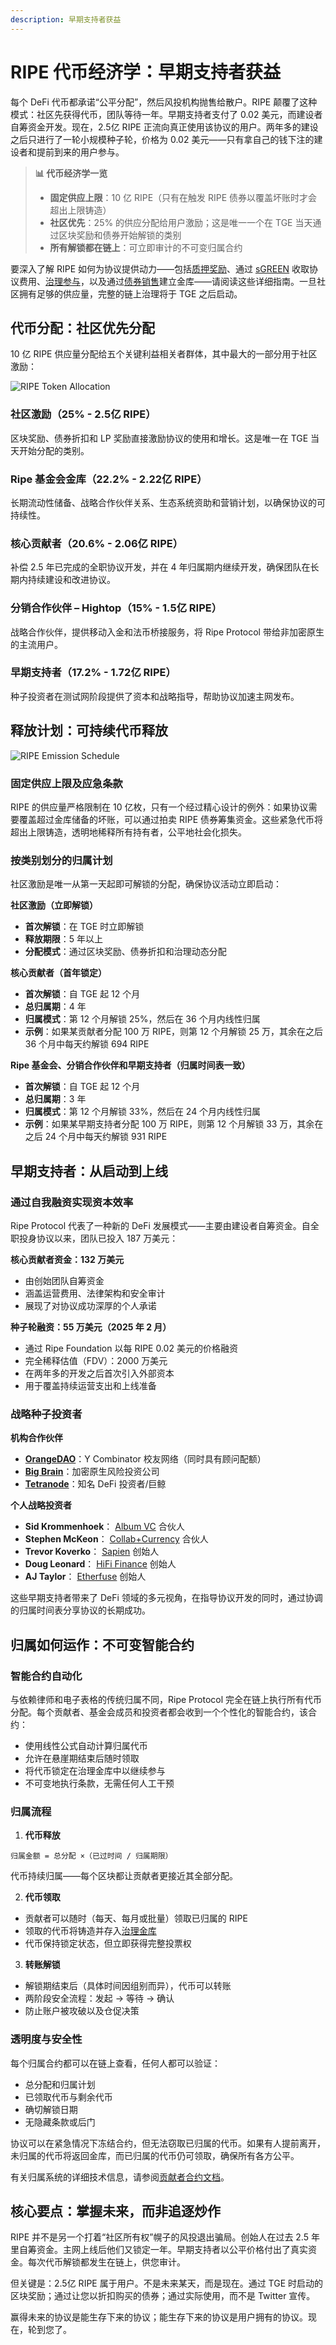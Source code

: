 ```yaml
---
description: 早期支持者获益
---
```


# RIPE 代币经济学：早期支持者获益

每个 DeFi 代币都承诺“公平分配”，然后风投机构抛售给散户。RIPE 颠覆了这种模式：社区先获得代币，团队等待一年。早期支持者支付了 0.02 美元，而建设者自筹资金开发。现在，2.5亿 RIPE 正流向真正使用该协议的用户。两年多的建设之后只进行了一轮小规模种子轮，价格为 0.02 美元——只有拿自己的钱下注的建设者和提前到来的用户参与。

> **📊 代币经济学一览**
>
> - **固定供应上限**：10 亿 RIPE（只有在触发 RIPE 债券以覆盖坏账时才会超出上限铸造）
> - **社区优先**：25% 的供应分配给用户激励；这是唯一一个在 TGE 当天通过区块奖励和债券开始解锁的类别
> - **所有解锁都在链上**：可立即审计的不可变归属合约

要深入了解 RIPE 如何为协议提供动力——包括[质押奖励](../earning-and-rewards/07-ripe-rewards.md)、通过 [sGREEN](../earning-and-rewards/05-sgreen.md) 收取协议费用、[治理参与](09-governance.md)，以及通过[债券销售](10-bonds.md)建立金库——请阅读这些详细指南。一旦社区拥有足够的供应量，完整的链上治理将于 TGE 之后启动。

## 代币分配：社区优先分配

10 亿 RIPE 供应量分配给五个关键利益相关者群体，其中最大的一部分用于社区激励：

![RIPE Token Allocation](https://miro.medium.com/v2/format:webp/1*2OWDZIl3gjqJl_B6JXyyaw.png)

### 社区激励（25% - 2.5亿 RIPE）

区块奖励、债券折扣和 LP 奖励直接激励协议的使用和增长。这是唯一在 TGE 当天开始分配的类别。

### Ripe 基金会金库（22.2% - 2.22亿 RIPE）

长期流动性储备、战略合作伙伴关系、生态系统资助和营销计划，以确保协议的可持续性。

### 核心贡献者（20.6% - 2.06亿 RIPE）

补偿 2.5 年已完成的全职协议开发，并在 4 年归属期内继续开发，确保团队在长期内持续建设和改进协议。

### 分销合作伙伴 – Hightop（15% - 1.5亿 RIPE）

战略合作伙伴，提供移动入金和法币桥接服务，将 Ripe Protocol 带给非加密原生的主流用户。

### 早期支持者（17.2% - 1.72亿 RIPE）

种子投资者在测试网阶段提供了资本和战略指导，帮助协议加速主网发布。

## 释放计划：可持续代币释放

![RIPE Emission Schedule](https://miro.medium.com/v2/format:webp/1*_cx_OWu-kZAygnVZeLI5Cw.png)

### 固定供应上限及应急条款

RIPE 的供应量严格限制在 10 亿枚，只有一个经过精心设计的例外：如果协议需要覆盖超过金库储备的坏账，可以通过拍卖 RIPE 债券筹集资金。这些紧急代币将超出上限铸造，透明地稀释所有持有者，公平地社会化损失。

### 按类别划分的归属计划

社区激励是唯一从第一天起即可解锁的分配，确保协议活动立即启动：

**社区激励（立即解锁）**

- **首次解锁**：在 TGE 时立即解锁
- **释放期限**：5 年以上
- **分配模式**：通过区块奖励、债券折扣和治理动态分配

**核心贡献者（首年锁定）**

- **首次解锁**：自 TGE 起 12 个月
- **总归属期**：4 年
- **归属模式**：第 12 个月解锁 25%，然后在 36 个月内线性归属
- **示例**：如果某贡献者分配 100 万 RIPE，则第 12 个月解锁 25 万，其余在之后 36 个月中每天约解锁 694 RIPE

**Ripe 基金会、分销合作伙伴和早期支持者（归属时间表一致）**

- **首次解锁**：自 TGE 起 12 个月
- **总归属期**：3 年
- **归属模式**：第 12 个月解锁 33%，然后在 24 个月内线性归属
- **示例**：如果某早期支持者分配 100 万 RIPE，则第 12 个月解锁 33 万，其余在之后 24 个月中每天约解锁 931 RIPE

## 早期支持者：从启动到上线

### 通过自我融资实现资本效率

Ripe Protocol 代表了一种新的 DeFi 发展模式——主要由建设者自筹资金。自全职投身协议以来，团队已投入 187 万美元：

**核心贡献者资金：132 万美元**

- 由创始团队自筹资金
- 涵盖运营费用、法律架构和安全审计
- 展现了对协议成功深厚的个人承诺

**种子轮融资：55 万美元（2025 年 2 月）**

- 通过 Ripe Foundation 以每 RIPE 0.02 美元的价格融资
- 完全稀释估值（FDV）：2000 万美元
- 在两年多的开发之后首次引入外部资本
- 用于覆盖持续运营支出和上线准备

### 战略种子投资者

**机构合作伙伴**

- [**OrangeDAO**](https://www.orangedao.xyz/)：Y Combinator 校友网络（同时具有顾问配额）
- [**Big Brain**](https://www.bigbrain.holdings/)：加密原生风险投资公司
- [**Tetranode**](https://x.com/Tetranode)：知名 DeFi 投资者/巨鲸

**个人战略投资者**

- **Sid Krommenhoek**： [Album VC](https://www.album.vc/) 合伙人
- **Stephen McKeon**： [Collab+Currency](https://www.collabcurrency.com/) 合伙人
- **Trevor Koverko**： [Sapien](https://www.sapien.io/) 创始人
- **Doug Leonard**： [HiFi Finance](https://hifi.finance/) 创始人
- **AJ Taylor**： [Etherfuse](https://www.etherfuse.com/) 创始人

这些早期支持者带来了 DeFi 领域的多元视角，在指导协议开发的同时，通过协调的归属时间表分享协议的长期成功。

## 归属如何运作：不可变智能合约

### 智能合约自动化

与依赖律师和电子表格的传统归属不同，Ripe Protocol 完全在链上执行所有代币分配。每个贡献者、基金会成员和投资者都会收到一个个性化的智能合约，该合约：

- 使用线性公式自动计算归属代币
- 允许在悬崖期结束后随时领取
- 将代币锁定在治理金库中以继续参与
- 不可变地执行条款，无需任何人工干预

### 归属流程

1. **代币释放**

```
归属金额 = 总分配 ×（已过时间 / 归属期限）
```

代币持续归属——每个区块都让贡献者更接近其全部分配。

2. **代币领取**

- 贡献者可以随时（每天、每月或批量）领取已归属的 RIPE
- 领取的代币将铸造并存入[治理金库](09-governance.md)
- 代币保持锁定状态，但立即获得完整投票权

3. **转账解锁**

- 解锁期结束后（具体时间因组别而异），代币可以转账
- 两阶段安全流程：发起 → 等待 → 确认
- 防止账户被攻破以及仓促决策

### 透明度与安全性

每个归属合约都可以在链上查看，任何人都可以验证：

- 总分配和归属计划
- 已领取代币与剩余代币
- 确切解锁日期
- 无隐藏条款或后门

协议可以在紧急情况下冻结合约，但无法窃取已归属的代币。如果有人提前离开，未归属的代币将返回金库，而已归属的代币仍可领取，确保所有各方公平。

有关归属系统的详细技术信息，请参阅[贡献者合约文档](https://docs.ripe.finance/technical-docs/treasury-and-rewards/contributor)。

## 核心要点：掌握未来，而非追逐炒作

RIPE 并不是另一个打着“社区所有权”幌子的风投退出骗局。创始人在过去 2.5 年里自筹资金。主网上线后他们又锁定一年。早期支持者以公平价格付出了真实资金。每次代币解锁都发生在链上，供您审计。

但关键是：2.5亿 RIPE 属于用户。不是未来某天，而是现在。通过 TGE 时启动的区块奖励；通过让您以折扣购买的债券；通过实际使用，而不是 Twitter 宣传。

赢得未来的协议是能生存下来的协议；能生存下来的协议是用户拥有的协议。现在，轮到您了。
